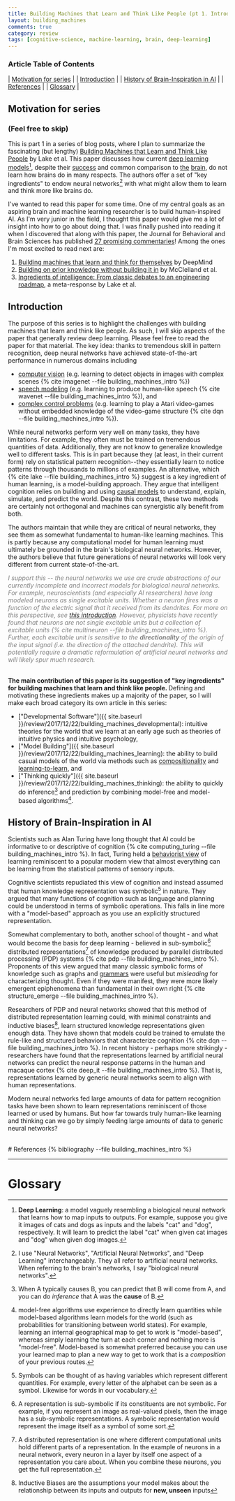 ```yaml
---
title: Building Machines that Learn and Think Like People (pt 1. Introduction and History)
layout: building_machines
comments: true
category: review
tags: [cognitive-science, machine-learning, brain, deep-learning]
---
```


### Article Table of Contents

| [Motivation for series](#motivation-for-series) |
| [Introduction](#introduction) |
| [History of Brain-Inspiration in AI](#history-of-brain-inspiration-in-ai) |
| [References](#references) |
| [Glossary](#glossary) |

## Motivation for series
### (Feel free to skip)
This is part 1 in a series of blog posts, where I plan to summarize the fascinating (but lengthy) [Building Machines that Learn and Think Like People](https://www.cambridge.org/core/journals/behavioral-and-brain-sciences/article/building-machines-that-learn-and-think-like-people/A9535B1D745A0377E16C590E14B94993) by Lake et al. This paper discusses how current [deep learning models](https://medium.freecodecamp.org/want-to-know-how-deep-learning-works-heres-a-quick-guide-for-everyone-1aedeca88076)[^1], despite their [success](https://www.technologyreview.com/s/513696/deep-learning/) and common comparison to [the](http://www.dailymail.co.uk/sciencetech/article-5207101/Googles-AI-software-learning-makes-good-photo.html) [brain](https://www.datanami.com/2017/07/06/google-mimics-human-brain-unified-deep-learning-model/), do not learn how brains do in many respects. The authors offer a set of "key ingredients" to endow neural networks[^2] with what might allow them to learn and think more like brains do.

I've wanted to read this paper for some time. One of my central goals as an aspiring brain and machine learning researcher is to build human-inspired AI. As I'm very junior in the field, I thought this paper would give me a lot of insight into how to go about doing that. I was finally pushed into reading it when I discovered that along with this paper, the Journal for Behavioral and Brain Sciences has published [27 promising commentaries](https://www.cambridge.org/core/journals/behavioral-and-brain-sciences/article/building-machines-that-learn-and-think-like-people/A9535B1D745A0377E16C590E14B94993#fndtn-related-commentaries)! Among the ones I'm most excited to read next are:

1. [Building machines that learn and think for themselves](https://www.cambridge.org/core/journals/behavioral-and-brain-sciences/article/building-machines-that-learn-and-think-for-themselves/E28DBFEC380D4189FB7754B50066A96F) by DeepMind 
2. [Building on prior knowledge without building it in](https://www.cambridge.org/core/journals/behavioral-and-brain-sciences/article/building-on-prior-knowledge-without-building-it-in/F342A14C57094D5AF7BC62950AE49CD8) by McClelland et al.
3. [Ingredients of intelligence: From classic debates to an engineering roadmap](https://www.cambridge.org/core/product/3D2A685AC198EC0008835514735033BB), a meta-response by Lake et al.


## Introduction

The purpose of this series is to highlight the challenges with building machines that learn and think like people. As such, I will skip aspects of the paper that generally review deep learning. Please feel free to read the paper for that material. The key idea: thanks to tremendous skill in pattern recognition, deep neural networks have achieved state-of-the-art performance in numerous domains including 

* [computer vision](https://tryolabs.com/blog/2017/08/30/object-detection-an-overview-in-the-age-of-deep-learning/) (e.g. learning to detect objects in images with complex scenes {% cite imagenet --file building_machines_intro %})
* [speech modeling](https://deepmind.com/blog/wavenet-generative-model-raw-audio/) (e.g. learning to produce human-like speech {% cite wavenet --file building_machines_intro %}), and 
* [complex control problems](https://deepmind.com/research/publications/human-level-control-through-deep-reinforcement-learning/) (e.g. learning to play a Atari video-games without embedded knowledge of the video-game structure {% cite dqn --file building_machines_intro %}). 

While neural networks perform very well on many tasks, they have limitations. For example, they often must be trained on tremendous quantities of data. Additionally, they are not know to generalize knowledge well to different tasks. This is in part because they (at least, in their current form) rely on statistical pattern recognition--they essentially learn to notice patterns through thousands to millions of examples. An alternative, which {% cite lake --file building_machines_intro %} suggest is a key ingredient of human learning, is a model-building approach. They argue that intelligent cognition relies on building and using [causal models](https://en.wikipedia.org/wiki/Causal_model) to understand, explain, simulate, and predict the world. Despite this contrast, these two methods are certainly not orthogonal and machines can synergistic ally benefit from both.


The authors maintain that while they are critical of neural networks, they see them as somewhat fundamental to human-like learning machines. This is partly because any computational model for human learning must ultimately be grounded in the brain's biological neural networks. However, the authors believe that future generations of neural networks will look very different from current state-of-the-art.

<font color="grey"><em>
  I support this -- the neural networks we use are crude abstractions of our currently incomplete and incorrect models for biological neural networks.
  For example, neuroscientists (and especially AI researchers) have long modeled neurons as single excitable units. Whether a neuron fires was a function of the electric signal that it received from its dendrites. For more on this perspective, see <a href="http://cs231n.github.io/neural-networks-1/#biological-motivation-and-connections">this introduction</a>. However, physicists have recently found that neurons are not single excitable units but a collection of excitable units {% cite multineuron --file building_machines_intro %}. Further, each excitable unit is sensitive to the <strong>directionality</strong> of the origin of the input signal (i.e. the direction of the attached dendrite). This will potentially require a dramatic reformulation of artificial neural networks and will likely spur much research.
</em></font>

<br>
<strong>The main contribution of this paper is its suggestion of "key ingredients" for building machines that learn and think like people. </strong> Defining and motivating these ingredients makes up a majority of the paper, so I will make each broad category its own article in this series:

* ["Developmental Software"]({{ site.baseurl }}/review/2017/12/22/building_machines_developmental): intuitive theories for the world that we learn at an early age such as theories of intuitive physics and intuitive psychology, 
* ["Model Building"]({{ site.baseurl }}/review/2017/12/22/building_machines_learning): the ability to build casual models of the world via methods such as [compositionality](https://plato.stanford.edu/entries/compositionality/) and [learning-to-learn](http://bair.berkeley.edu/blog/2017/07/18/learning-to-learn/), and 
* ["Thinking quickly"]({{ site.baseurl }}/review/2017/12/22/building_machines_thinking): the ability to quickly do inference[^3] and prediction by combining model-free and model-based algorithms[^4].

## History of Brain-Inspiration in AI

Scientists such as Alan Turing have long thought that AI could be informative to or descriptive of cognition {% cite computing_turing --file building_machines_intro %}. In fact, Turing held a [behaviorist view](http://www.funderstanding.com/theory/behaviorism/) of learning reminiscent to a popular modern view that almost everything can be learning from the statistical patterns of sensory inputs.

Cognitive scientists repudiated this view of cognition and instead assumed that human knowledge representation was symbolic[^5] in nature. They argued that many functions of cognition such as language and planning could be understood in terms of symbolic operations. This falls in line more with a "model-based" approach as you use an explicitly structured representation.

Somewhat complementary to both, another school of thought - and what would become the basis for deep learning - believed in sub-symbolic[^6] distributed representations[^7] of knowledge produced by parallel distributed processing (PDP) systems {% cite pdp --file building_machines_intro %}. Proponents of this view argued that many classic symbolic forms of knowledge such as graphs and [grammars](https://en.wikipedia.org/wiki/Grammar) were useful but <em>misleading</em> for characterizing thought. Even if they were manifest, they were more likely emergent epiphenomena than fundamental in their own right {% cite structure_emerge --file building_machines_intro %}. 

Researchers of PDP and neural networks showed that this method of distributed representation learning could, with minimal constraints and inductive biases[^8], learn structured knowledge representations given enough data. They have shown that models could be trained to emulate the rule-like and structured behaviors that characterize cognition {% cite dqn --file building_machines_intro %}. In recent history - perhaps more strikingly - researchers have found that the representations learned by artificial neural networks can predict the neural response patterns in the human and macaque cortex {% cite deep_it --file building_machines_intro %}. That is, representations learned by generic neural networks seem to align with human representations.

Modern neural networks fed large amounts of data for pattern recognition tasks have been shown to learn representations reminiscent of those learned or used by humans. But how far towards truly human-like learning and thinking can we go by simply feeding large amounts of data to generic neural networks?

<br>
# References
{% bibliography --file building_machines_intro %}

---
# Glossary
[^1]: **Deep Learning**: a model vaguely resembling a biological neural network that learns how to map inputs to outputs. For example, suppose you give it images of cats and dogs as inputs and the labels "cat" and "dog", respectively. It will learn to predict the label "cat" when given cat images and "dog" when given dog images.
[^2]: I use "Neural Networks", "Artificial Neural Networks", and "Deep Learning" interchangeably. They all refer to artificial neural networks. When referring to the brain's networks, I say "biological neural networks".
[^3]: When A typically causes B, you can predict that B will come from A, and you can do *inference* that A was the **cause** of B.
[^4]: model-free algorithms use experience to directly learn quantities while model-based algorithms learn models for the world (such as probabilities for transitioning between world states). For example, learning an internal geographical map to get to work is "model-based", whereas simply learning the turn at each corner and nothing more is "model-free". Model-based is somewhat preferred because you can use your learned map to plan a new way to get to work that is a *composition* of your previous routes.
[^5]: Symbols can be thought of as having variables which represent different quantities. For example, every letter of the alphabet can be seen as a symbol. Likewise for words in our vocabulary.
[^6]: A representation is sub-symbolic if its constituents are not symbolic. For example, if you represent an image as real-valued pixels, then the image has a sub-symbolic representations. A symbolic representation would represent the image itself as a symbol of some sort.
[^7]: A distributed representation is one where different computational units hold different parts of a representation. In the example of neurons in a neural network, every neuron in a layer by itself one aspect of a representation you care about. When you combine these neurons, you get the full representation.
[^8]: Inductive Biases are the assumptions your model makes about the relationship between its inputs and outputs for **new, unseen** inputs